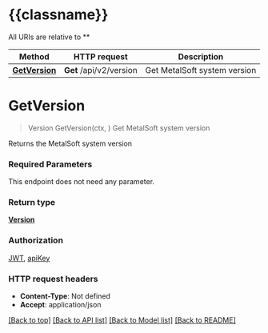 # {{classname}}

All URIs are relative to **

Method | HTTP request | Description
------------- | ------------- | -------------
[**GetVersion**](SystemApi.md#GetVersion) | **Get** /api/v2/version | Get MetalSoft system version

# **GetVersion**
> Version GetVersion(ctx, )
Get MetalSoft system version

Returns the MetalSoft system version

### Required Parameters
This endpoint does not need any parameter.

### Return type

[**Version**](Version.md)

### Authorization

[JWT](../README.md#JWT), [apiKey](../README.md#apiKey)

### HTTP request headers

 - **Content-Type**: Not defined
 - **Accept**: application/json

[[Back to top]](#) [[Back to API list]](../README.md#documentation-for-api-endpoints) [[Back to Model list]](../README.md#documentation-for-models) [[Back to README]](../README.md)

